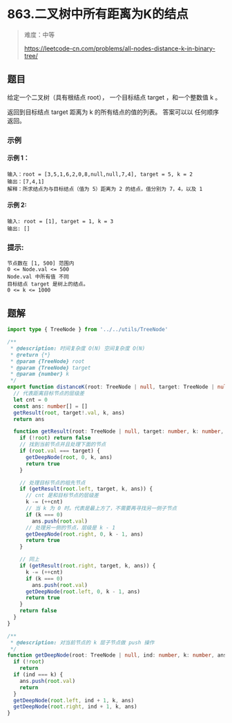 # 863.二叉树中所有距离为K的结点

> 难度：中等
>
> https://leetcode-cn.com/problems/all-nodes-distance-k-in-binary-tree/

## 题目

给定一个二叉树（具有根结点 root）， 一个目标结点 target ，和一个整数值 k 。

返回到目标结点 target 距离为 k 的所有结点的值的列表。 答案可以以 任何顺序 返回。

### 示例

#### 示例 1：

```
输入：root = [3,5,1,6,2,0,8,null,null,7,4], target = 5, k = 2
输出：[7,4,1]
解释：所求结点为与目标结点（值为 5）距离为 2 的结点，值分别为 7，4，以及 1
```

#### 示例 2:

```
输入: root = [1], target = 1, k = 3
输出: []
```

### 提示:

```
节点数在 [1, 500] 范围内
0 <= Node.val <= 500
Node.val 中所有值 不同
目标结点 target 是树上的结点。
0 <= k <= 1000
```

## 题解

```typescript
import type { TreeNode } from '../../utils/TreeNode'

/**
 * @description: 时间复杂度 O(N) 空间复杂度 O(N)
 * @return {*}
 * @param {TreeNode} root
 * @param {TreeNode} target
 * @param {number} k
 */
export function distanceK(root: TreeNode | null, target: TreeNode | null, k: number): number[] {
  // 代表距离目标节点的层级差
  let cnt = 0
  const ans: number[] = []
  getResult(root, target!.val, k, ans)
  return ans

  function getResult(root: TreeNode | null, target: number, k: number, ans: number[]): boolean {
    if (!root) return false
    // 找到当前节点并且处理下面的节点
    if (root.val === target) {
      getDeepNode(root, 0, k, ans)
      return true
    }

    // 处理目标节点的祖先节点
    if (getResult(root.left, target, k, ans)) {
      // cnt 是和目标节点的层级差
      k -= (++cnt)
      // 当 k 为 0 时。代表是最上方了，不需要再寻找另一侧子节点
      if (k === 0)
        ans.push(root.val)
      // 处理另一侧的节点，层级是 k - 1
      getDeepNode(root.right, 0, k - 1, ans)
      return true
    }

    // 同上
    if (getResult(root.right, target, k, ans)) {
      k -= (++cnt)
      if (k === 0)
        ans.push(root.val)
      getDeepNode(root.left, 0, k - 1, ans)
      return true
    }
    return false
  }
}

/**
 * @description: 对当前节点的 k 层子节点做 push 操作
 */
function getDeepNode(root: TreeNode | null, ind: number, k: number, ans: number[]): void {
  if (!root)
    return
  if (ind === k) {
    ans.push(root.val)
    return
  }
  getDeepNode(root.left, ind + 1, k, ans)
  getDeepNode(root.right, ind + 1, k, ans)
}
```
